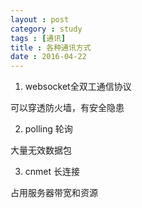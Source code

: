 ```yaml
---
layout : post
category : study
tags : [通讯]
title : 各种通讯方式
date : 2016-04-22
---
```


1.  websocket全双工通信协议

可以穿透防火墙，有安全隐患

2.  polling 轮询

大量无效数据包

3.  cnmet 长连接

占用服务器带宽和资源
